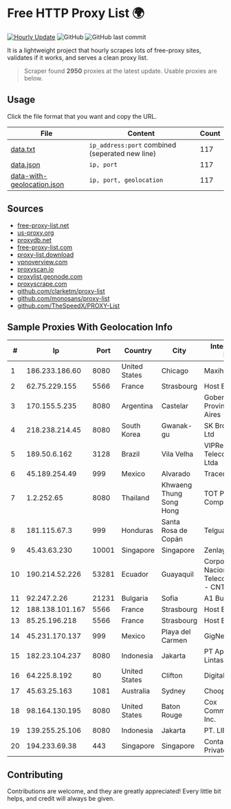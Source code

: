 
# Free HTTP Proxy List 🌍

[![Hourly Update](https://github.com/mertguvencli/http-proxy-list/actions/workflows/main.yml/badge.svg?branch=main)](https://github.com/mertguvencli/http-proxy-list/actions/workflows/main.yml)
![GitHub](https://img.shields.io/github/license/mertguvencli/http-proxy-list)
![GitHub last commit](https://img.shields.io/github/last-commit/mertguvencli/http-proxy-list)

It is a lightweight project that hourly scrapes lots of free-proxy sites, validates if it works, and serves a clean proxy list.


> Scraper found **2950** proxies at the latest update. Usable proxies are below.

## Usage

Click the file format that you want and copy the URL.


|File|Content|Count|
|----|-------|-----|
|[data.txt](https://raw.githubusercontent.com/mertguvencli/http-proxy-list/main/proxy-list/data.txt)|`ip_address:port` combined (seperated new line)|117|
|[data.json](https://raw.githubusercontent.com/mertguvencli/http-proxy-list/main/proxy-list/data.json)|`ip, port`|117|
|[data-with-geolocation.json](https://raw.githubusercontent.com/mertguvencli/http-proxy-list/main/proxy-list/data-with-geolocation.json)|`ip, port, geolocation`|117|

## Sources

* [free-proxy-list.net](https://free-proxy-list.net)
* [us-proxy.org](https://www.us-proxy.org)
* [proxydb.net](http://proxydb.net)
* [free-proxy-list.com](https://free-proxy-list.com/?page=&port=&type%5B%5D=http&type%5B%5D=https&up_time=0&search=Search)
* [proxy-list.download](https://www.proxy-list.download/HTTP)
* [vpnoverview.com](https://vpnoverview.com/privacy/anonymous-browsing/free-proxy-servers)
* [proxyscan.io](https://www.proxyscan.io)
* [proxylist.geonode.com](https://proxylist.geonode.com/api/proxy-list?limit=300&page=1&sort_by=lastChecked&sort_type=desc&protocols=http,https)
* [proxyscrape.com](https://api.proxyscrape.com/v2/?request=displayproxies&protocol=http&timeout=10000&country=all&ssl=all&anonymity=all)
* [github.com/clarketm/proxy-list](https://raw.githubusercontent.com/clarketm/proxy-list/master/proxy-list-raw.txt)
* [github.com/monosans/proxy-list](https://raw.githubusercontent.com/monosans/proxy-list/main/proxies/http.txt)
* [github.com/TheSpeedX/PROXY-List](https://raw.githubusercontent.com/TheSpeedX/PROXY-List/master/http.txt)


## Sample Proxies With Geolocation Info

|#|Ip|Port|Country|City|Internet Service Provider|
|-|--|----|-------|----|-------------------------|
|1|186.233.186.60|8080|United States|Chicago|Maxihost LTDA|
|2|62.75.229.155|5566|France|Strasbourg|Host Europe GmbH|
|3|170.155.5.235|8080|Argentina|Castelar|Gobernacion de la Provincia de Buenos Aires|
|4|218.238.214.45|8080|South Korea|Gwanak-gu|SK Broadband Co Ltd|
|5|189.50.6.162|3128|Brazil|Vila Velha|VIPRede TelecomunicaÔÔes Ltda|
|6|45.189.254.49|999|Mexico|Alvarado|Tracered SA De CV|
|7|1.2.252.65|8080|Thailand|Khwaeng Thung Song Hong|TOT Public Company Limited|
|8|181.115.67.3|999|Honduras|Santa Rosa de Copán|Telgua|
|9|45.43.63.230|10001|Singapore|Singapore|Zenlayer Inc|
|10|190.214.52.226|53281|Ecuador|Guayaquil|Corporacion Nacional De Telecomunicaciones - CNT EP|
|11|92.247.2.26|21231|Bulgaria|Sofia|A1 Bulgaria EAD|
|12|188.138.101.167|5566|France|Strasbourg|Host Europe GmbH|
|13|85.25.196.218|5566|France|Strasbourg|Host Europe GmbH|
|14|45.231.170.137|999|Mexico|Playa del Carmen|GigNet, S.A. de C.V.|
|15|182.23.104.237|8080|Indonesia|Jakarta|PT Aplikanusa Lintasarta|
|16|64.225.8.192|80|United States|Clifton|DigitalOcean, LLC|
|17|45.63.25.163|1081|Australia|Sydney|Choopa|
|18|98.164.130.195|8080|United States|Baton Rouge|Cox Communications Inc.|
|19|139.255.25.106|8080|Indonesia|Jakarta|PT. LINKNET|
|20|194.233.69.38|443|Singapore|Singapore|Contabo Asia Private Limited|



## Contributing

Contributions are welcome, and they are greatly appreciated! Every
little bit helps, and credit will always be given.


